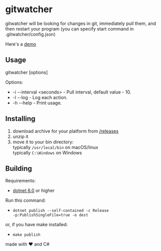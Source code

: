 # gitwatcher
gitwatcher will be looking for changes in git, immediately pull them, and then restart your program (you can specify start command in .gitwatcher/config.json)

Here's a [demo](https://github.com/KD3n1z/gitwatcherDemo)

## Usage
gitwatcher [options]

Options:
* -i --interval \<seconds\> - Pull interval, default value - 10.
* -l --log - Log each action.
* -h --help - Print usage.
        

## Installing
1. download archive for your platform from [/releases](https://github.com/KD3n1z/gitwatcher/releases)
2. unzip it
3. move it to your bin directory:<br>
    typically <code>/usr/local/bin</code> on macOS/linux<br>
    typically <code>C:\Windows</code> on Windows

## Building
Requirements:
- [dotnet 6.0](https://dotnet.microsoft.com/en-us/download/dotnet/6.0) or higher

Run this command:<br>
- <code>dotnet publish --self-contained -c Release -p:PublishSingleFile=true -o dest</code><br>

or, if you have make installed:<br>
- <code>make publish</code>

made with ❤️ and C#
